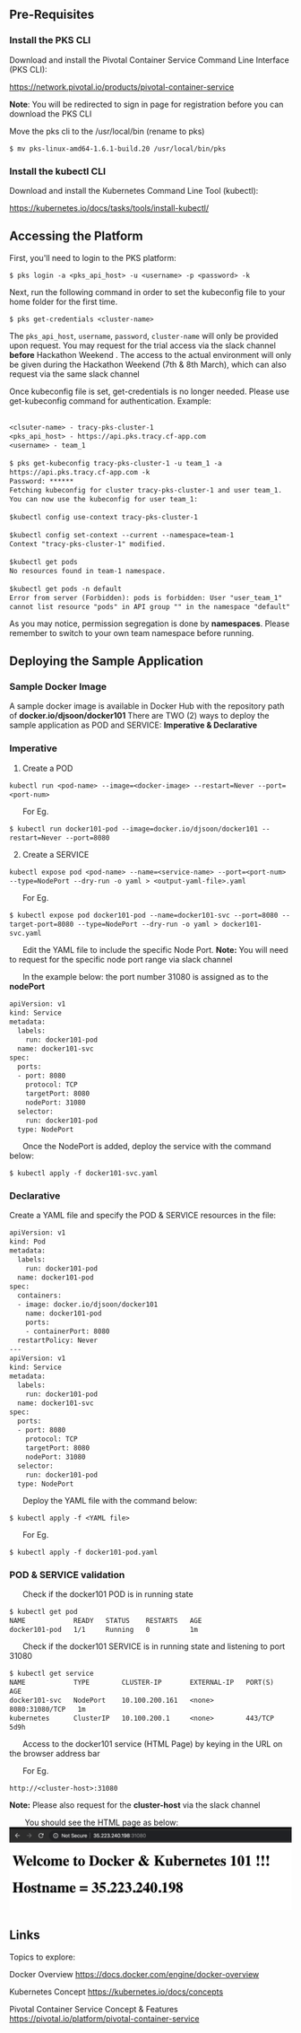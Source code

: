 ## Pre-Requisites
### Install the PKS CLI
Download and install the Pivotal Container Service Command Line Interface (PKS CLI):

https://network.pivotal.io/products/pivotal-container-service

**Note**: You will be redirected to sign in page for registration before you can download the PKS CLI

Move the pks cli to the /usr/local/bin (rename to pks)
```
$ mv pks-linux-amd64-1.6.1-build.20 /usr/local/bin/pks
```

### Install the kubectl CLI
Download and install the Kubernetes Command Line Tool (kubectl):

https://kubernetes.io/docs/tasks/tools/install-kubectl/


## Accessing the Platform
First, you'll need to login to the PKS platform:
```
$ pks login -a <pks_api_host> -u <username> -p <password> -k
```

Next, run the following command in order to set the kubeconfig file to your home folder for the first time.
```
$ pks get-credentials <cluster-name>
```
The `pks_api_host`, `username`, `password`, `cluster-name` will only be provided upon request. You may request for the trial access via the slack channel **before** Hackathon Weekend . The access to the actual environment will only be given during the Hackathon Weekend (7th & 8th March), which can also request via the same slack channel

Once kubeconfig file is set, get-credentials is no longer needed. Please use get-kubeconfig command for authentication.
Example:

```

<clsuter-name> - tracy-pks-cluster-1
<pks_api_host> - https://api.pks.tracy.cf-app.com
<username> - team_1

$ pks get-kubeconfig tracy-pks-cluster-1 -u team_1 -a https://api.pks.tracy.cf-app.com -k              
Password: ******
Fetching kubeconfig for cluster tracy-pks-cluster-1 and user team_1.
You can now use the kubeconfig for user team_1:

$kubectl config use-context tracy-pks-cluster-1

$kubectl config set-context --current --namespace=team-1                                             
Context "tracy-pks-cluster-1" modified.

$kubectl get pods                                                                                         
No resources found in team-1 namespace.

$kubectl get pods -n default                                                                               
Error from server (Forbidden): pods is forbidden: User "user_team_1" cannot list resource "pods" in API group "" in the namespace "default"
```
As you may notice, permission segregation is done by **namespaces**. Please remember to switch to your own team namespace before running.


## Deploying the Sample Application
### Sample Docker Image
A sample docker image is available in Docker Hub with the repository path of **docker.io/djsoon/docker101**
There are TWO (2) ways to deploy the sample application as POD and SERVICE: **Imperative & Declarative**

### Imperative

1. Create a POD
```
kubectl run <pod-name> --image=<docker-image> --restart=Never --port=<port-num> 
```
&nbsp;&nbsp;&nbsp;&nbsp;&nbsp;&nbsp;For Eg.
```
$ kubectl run docker101-pod --image=docker.io/djsoon/docker101 --restart=Never --port=8080
```

2. Create a SERVICE
```
kubectl expose pod <pod-name> --name=<service-name> --port=<port-num> --type=NodePort --dry-run -o yaml > <output-yaml-file>.yaml
```
&nbsp;&nbsp;&nbsp;&nbsp;&nbsp;&nbsp;For Eg.
```
$ kubectl expose pod docker101-pod --name=docker101-svc --port=8080 --target-port=8080 --type=NodePort --dry-run -o yaml > docker101-svc.yaml
```
&nbsp;&nbsp;&nbsp;&nbsp;&nbsp;&nbsp;Edit the YAML file to include the specific Node Port. **Note:** You will need to request for the specific node port range via slack channel

&nbsp;&nbsp;&nbsp;&nbsp;&nbsp;&nbsp;In the example below: the port number 31080 is assigned as to the **nodePort**
```
apiVersion: v1
kind: Service
metadata:
  labels:
    run: docker101-pod
  name: docker101-svc
spec:
  ports:
  - port: 8080
    protocol: TCP
    targetPort: 8080
    nodePort: 31080
  selector:
    run: docker101-pod
  type: NodePort
```
&nbsp;&nbsp;&nbsp;&nbsp;&nbsp;&nbsp;Once the NodePort is added, deploy the service with the command below:
```
$ kubectl apply -f docker101-svc.yaml
```

### Declarative

Create a YAML file and specify the POD & SERVICE resources in the file:

```
apiVersion: v1
kind: Pod
metadata:
  labels:
    run: docker101-pod
  name: docker101-pod
spec:
  containers:
  - image: docker.io/djsoon/docker101
    name: docker101-pod
    ports:
    - containerPort: 8080
  restartPolicy: Never
---
apiVersion: v1
kind: Service
metadata:
  labels:
    run: docker101-pod
  name: docker101-svc
spec:
  ports:
  - port: 8080
    protocol: TCP
    targetPort: 8080
    nodePort: 31080
  selector:
    run: docker101-pod
  type: NodePort
```
&nbsp;&nbsp;&nbsp;&nbsp;&nbsp;&nbsp;Deploy the YAML file with the command below:
```
$ kubectl apply -f <YAML file>
```

&nbsp;&nbsp;&nbsp;&nbsp;&nbsp;&nbsp;For Eg.

```
$ kubectl apply -f docker101-pod.yaml
```

### POD & SERVICE validation

&nbsp;&nbsp;&nbsp;&nbsp;&nbsp;&nbsp;Check if the docker101 POD is in running state
```
$ kubectl get pod
NAME            READY   STATUS    RESTARTS   AGE
docker101-pod   1/1     Running   0          1m
```
&nbsp;&nbsp;&nbsp;&nbsp;&nbsp;&nbsp;Check if the docker101 SERVICE is in running state and listening to port 31080
```
$ kubectl get service
NAME            TYPE        CLUSTER-IP       EXTERNAL-IP   PORT(S)          AGE
docker101-svc   NodePort    10.100.200.161   <none>        8080:31080/TCP   1m
kubernetes      ClusterIP   10.100.200.1     <none>        443/TCP          5d9h
```

&nbsp;&nbsp;&nbsp;&nbsp;&nbsp;&nbsp;Access to the docker101 service (HTML Page) by keying in the URL on the browser address bar

&nbsp;&nbsp;&nbsp;&nbsp;&nbsp;&nbsp;For Eg.
```
http://<cluster-host>:31080
```

**Note:** Please also request for the **cluster-host** via the slack channel
  
&nbsp;&nbsp;&nbsp;&nbsp;&nbsp;&nbsp;
You should see the HTML page as below:
![docker101](/docker101.png)



## Links

Topics to explore:

Docker Overview
https://docs.docker.com/engine/docker-overview

Kubernetes Concept
https://kubernetes.io/docs/concepts

Pivotal Container Service Concept & Features
https://pivotal.io/platform/pivotal-container-service


